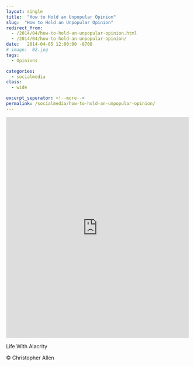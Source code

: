 ```yaml
---
layout: single
title:  "How to Hold an Unpopular Opinion"
slug:  "How to Hold an Unpopular Opinion"
redirect_from:
  - /2014/04/how-to-hold-an-unpopular-opinion.html
  - /2014/04/how-to-hold-an-unpopular-opinion/
date:   2014-04-05 12:00:00 -0700
# image:  02.jpg
tags: 
  - Opinions

categories:
  - socialmedia
class:
  - wide

excerpt_seperator: <!--more-->
permalink: /socialmedia/how-to-hold-an-unpopular-opinion/
---
```


<iframe src="https://www.facebook.com/plugins/post.php?href=https%3A%2F%2Fwww.facebook.com%2FChristopherRayAllen%2Fposts%2F10152332731345540&show_text=true&width=500" width="500" height="603" style="border:none;overflow:hidden" scrolling="no" frameborder="0" allowfullscreen="true" allow="autoplay; clipboard-write; encrypted-media; picture-in-picture; web-share"></iframe>

Life With Alacrity

© Christopher Allen